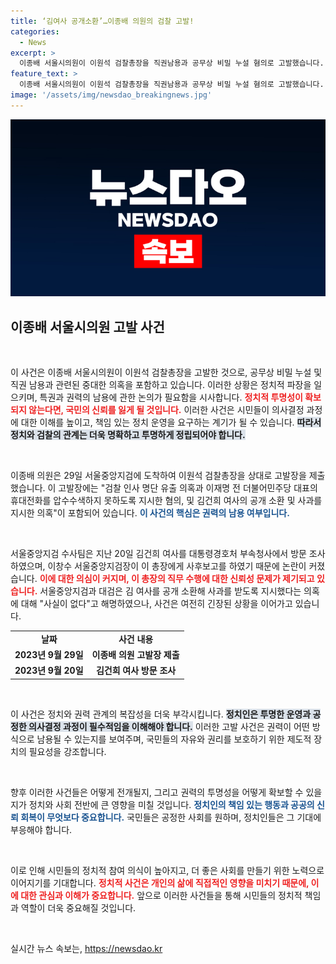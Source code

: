 ```yaml
---
title: ‘김여사 공개소환’…이종배 의원의 검찰 고발!
categories:
  - News
excerpt: >
  이종배 서울시의원이 이원석 검찰총장을 직권남용과 공무상 비밀 누설 혐의로 고발했습니다. 이 총장의 인사 유출 의혹과 김건희 여사 소환 지시가 논란을 일으키며, 검찰 내부의 갈등이 심화되고 있습니다. 사건의 진실이 밝혀질지 이목이 집중됩니다!
feature_text: >
  이종배 서울시의원이 이원석 검찰총장을 직권남용과 공무상 비밀 누설 혐의로 고발했습니다. 이 총장의 인사 유출 의혹과 김건희 여사 소환 지시가 논란을 일으키며, 검찰 내부의 갈등이 심화되고 있습니다. 사건의 진실이 밝혀질지 이목이 집중됩니다!
image: '/assets/img/newsdao_breakingnews.jpg'
---
```


<p><img src="/assets/img/newsdao_breakingnews.jpg" alt="pcversion 속보" /></p>

<h2 data-ke-size="size26">이종배 서울시의원 고발 사건</h2>

<p data-ke-size="size16">&nbsp;</p>

<p>이 사건은 이종배 서울시의원이 이원석 검찰총장을 고발한 것으로, 공무상 비밀 누설 및 직권 남용과 관련된 중대한 의혹을 포함하고 있습니다. 이러한 상황은 정치적 파장을 일으키며, 특권과 권력의 남용에 관한 논의가 필요함을 시사합니다. <b><span style="color: #ee2323;">정치적 투명성이 확보되지 않는다면, 국민의 신뢰를 잃게 될 것입니다.</span></b> 이러한 사건은 시민들이 의사결정 과정에 대한 이해를 높이고, 책임 있는 정치 운영을 요구하는 계기가 될 수 있습니다. <b><span style="background-color: #21538527;">따라서 정치와 검찰의 관계는 더욱 명확하고 투명하게 정립되어야 합니다.</span></b> </p>

<p data-ke-size="size16">&nbsp;</p>

<p>이종배 의원은 29일 서울중앙지검에 도착하여 이원석 검찰총장을 상대로 고발장을 제출했습니다. 이 고발장에는 "검찰 인사 명단 유출 의혹과 이재명 전 더불어민주당 대표의 휴대전화를 압수수색하지 못하도록 지시한 혐의, 및 김건희 여사의 공개 소환 및 사과를 지시한 의혹"이 포함되어 있습니다. <b><span style="color: #1a5490;">이 사건의 핵심은 권력의 남용 여부입니다.</span></b> </p>

<p data-ke-size="size16">&nbsp;</p>

<p>서울중앙지검 수사팀은 지난 20일 김건희 여사를 대통령경호처 부속청사에서 방문 조사하였으며, 이창수 서울중앙지검장이 이 총장에게 사후보고를 하였기 때문에 논란이 커졌습니다. <b><span style="color: #ee2323;">이에 대한 의심이 커지며, 이 총장의 직무 수행에 대한 신뢰성 문제가 제기되고 있습니다.</span></b> 서울중앙지검과 대검은 김 여사를 공개 소환해 사과를 받도록 지시했다는 의혹에 대해 "사실이 없다"고 해명하였으나, 사건은 여전히 긴장된 상황을 이어가고 있습니다. </p>

<table style="width: 100%; border-collapse: collapse;">
<tr>
<td style="text-align: center; height: 17px;"><b>날짜</b></td>
<td style="text-align: center; height: 17px;"><b>사건 내용</b></td>
</tr>
<tr>
<td style="text-align: center; height: 17px;"><b>2023년 9월 29일</b></td>
<td style="text-align: center; height: 17px;"><b>이종배 의원 고발장 제출</b></td>
</tr>
<tr>
<td style="text-align: center; height: 17px;"><b>2023년 9월 20일</b></td>
<td style="text-align: center; height: 17px;"><b>김건희 여사 방문 조사</b></td>
</tr>
</table>

<p data-ke-size="size16">&nbsp;</p>

<p>이 사건은 정치와 권력 관계의 복잡성을 더욱 부각시킵니다. <b><span style="background-color: #21538527;">정치인은 투명한 운영과 공정한 의사결정 과정이 필수적임을 이해해야 합니다.</span></b> 이러한 고발 사건은 권력이 어떤 방식으로 남용될 수 있는지를 보여주며, 국민들의 자유와 권리를 보호하기 위한 제도적 장치의 필요성을 강조합니다.</p>

<p data-ke-size="size16">&nbsp;</p>

<p>향후 이러한 사건들은 어떻게 전개될지, 그리고 권력의 투명성을 어떻게 확보할 수 있을지가 정치와 사회 전반에 큰 영향을 미칠 것입니다. <b><span style="color: #1a5490;">정치인의 책임 있는 행동과 공공의 신뢰 회복이 무엇보다 중요합니다.</span></b> 국민들은 공정한 사회를 원하며, 정치인들은 그 기대에 부응해야 합니다. </p>

<p data-ke-size="size16">&nbsp;</p>

<p>이로 인해 시민들의 정치적 참여 의식이 높아지고, 더 좋은 사회를 만들기 위한 노력으로 이어지기를 기대합니다. <b><span style="color: #ee2323;">정치적 사건은 개인의 삶에 직접적인 영향을 미치기 때문에, 이에 대한 관심과 이해가 중요합니다.</span></b> 앞으로 이러한 사건들을 통해 시민들의 정치적 책임과 역할이 더욱 중요해질 것입니다. </p>

<p data-ke-size="size16">&nbsp;</p>
실시간 뉴스 속보는, <a href="https://newsdao.kr" rel="dofollow">https://newsdao.kr</a>


